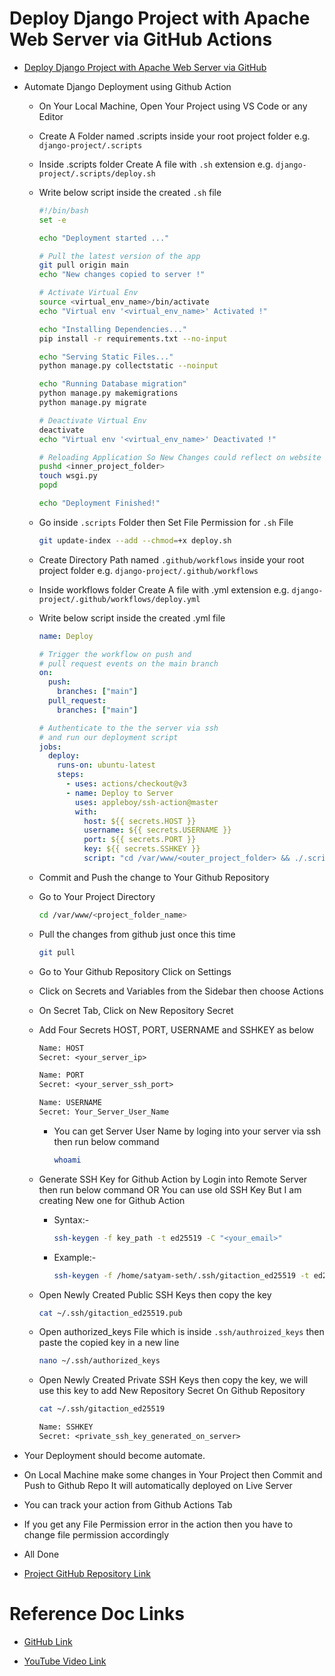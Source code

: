 # Deploy Django Project with Apache Web Server via GitHub Actions

- [Deploy Django Project with Apache Web Server via GitHub](https://github.com/satyam-seth-learnings/devops-learning/tree/main/41.deploy-django-project-with-apache-web-server-via-githubr)

- Automate Django Deployment using Github Action

    - On Your Local Machine, Open Your Project using VS Code or any Editor

    - Create A Folder named .scripts inside your root project folder e.g. `django-project/.scripts`

    - Inside .scripts folder Create A file with `.sh` extension e.g. `django-project/.scripts/deploy.sh`
    
    - Write below script inside the created `.sh` file


        ```sh
        #!/bin/bash
        set -e

        echo "Deployment started ..."

        # Pull the latest version of the app
        git pull origin main
        echo "New changes copied to server !"

        # Activate Virtual Env
        source <virtual_env_name>/bin/activate
        echo "Virtual env '<virtual_env_name>' Activated !"

        echo "Installing Dependencies..."
        pip install -r requirements.txt --no-input

        echo "Serving Static Files..."
        python manage.py collectstatic --noinput

        echo "Running Database migration"
        python manage.py makemigrations
        python manage.py migrate

        # Deactivate Virtual Env
        deactivate
        echo "Virtual env '<virtual_env_name>' Deactivated !"

        # Reloading Application So New Changes could reflect on website
        pushd <inner_project_folder>
        touch wsgi.py
        popd

        echo "Deployment Finished!"
        ```

    - Go inside `.scripts` Folder then Set File Permission for `.sh` File

        ```sh
        git update-index --add --chmod=+x deploy.sh
        ```

    - Create Directory Path named `.github/workflows` inside your root project folder e.g. `django-project/.github/workflows`


    - Inside workflows folder Create A file with .yml extension e.g. `django-project/.github/workflows/deploy.yml`

    - Write below script inside the created .yml file

        ```yml
        name: Deploy

        # Trigger the workflow on push and
        # pull request events on the main branch
        on:
          push:
            branches: ["main"]
          pull_request:
            branches: ["main"]

        # Authenticate to the the server via ssh
        # and run our deployment script
        jobs:
          deploy:
            runs-on: ubuntu-latest
            steps:
              - uses: actions/checkout@v3
              - name: Deploy to Server
                uses: appleboy/ssh-action@master
                with:
                  host: ${{ secrets.HOST }}
                  username: ${{ secrets.USERNAME }}
                  port: ${{ secrets.PORT }}
                  key: ${{ secrets.SSHKEY }}
                  script: "cd /var/www/<outer_project_folder> && ./.scripts/deploy.sh"
        ```

    - Commit and Push the change to Your Github Repository

    - Go to Your Project Directory

        ```sh
        cd /var/www/<project_folder_name>
        ```

    - Pull the changes from github just once this time

        ```sh
        git pull
        ```

    - Go to Your Github Repository Click on Settings

    - Click on Secrets and Variables from the Sidebar then choose Actions

    - On Secret Tab, Click on New Repository Secret
    
    - Add Four Secrets HOST, PORT, USERNAME and SSHKEY as below

        ```txt
        Name: HOST
        Secret: <your_server_ip>
        ```

        ```txt
        Name: PORT
        Secret: <your_server_ssh_port>
        ```

        ```txt
        Name: USERNAME
        Secret: Your_Server_User_Name
        ```

        - You can get Server User Name by loging into your server via ssh then run below command

            ```sh
            whoami
            ```

    - Generate SSH Key for Github Action by Login into Remote Server then run below command OR You can use old SSH Key But I am creating New one for Github Action

        - Syntax:-
        
            ```sh
            ssh-keygen -f key_path -t ed25519 -C "<your_email>"
            ```

        - Example:- 
            
            ```sh
            ssh-keygen -f /home/satyam-seth/.ssh/gitaction_ed25519 -t ed25519 -C "gitactionautodeploy"
            ```

    - Open Newly Created Public SSH Keys then copy the key

        ```sh
        cat ~/.ssh/gitaction_ed25519.pub
        ```

    - Open authorized_keys File which is inside `.ssh/authroized_keys` then paste the copied key in a new line

        ```sh
        nano ~/.ssh/authorized_keys
        ```

    - Open Newly Created Private SSH Keys then copy the key, we will use this key to add New Repository Secret On Github Repository

        ```sh
        cat ~/.ssh/gitaction_ed25519
        ```

        ```txt
        Name: SSHKEY
        Secret: <private_ssh_key_generated_on_server>
        ```

- Your Deployment should become automate.

- On Local Machine make some changes in Your Project then Commit and Push to Github Repo It will automatically deployed on Live Server

- You can track your action from Github Actions Tab

- If you get any File Permission error in the action then you have to change file permission accordingly

- All Done

- [Project GitHub Repository Link](https://github.com/satyam-seth-learnings/deploy-django-project-with-apache-web-server-via-github-deploy)

# Reference Doc Links

- [GitHub Link](https://github.com/geekyshow1/GeekyShowsNotes/blob/main/Deploy_Django_Apache_Github.md)

- [YouTube Video Link](https://youtu.be/l5zQ-EgHJ9o?si=r-CO1Z6jK85kqzGF)